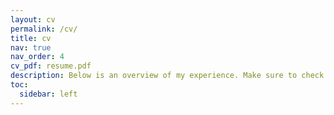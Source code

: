 ```yaml
---
layout: cv
permalink: /cv/
title: cv
nav: true
nav_order: 4
cv_pdf: resume.pdf
description: Below is an overview of my experience. Make sure to check out my PDF resume!
toc:
  sidebar: left
---
```

